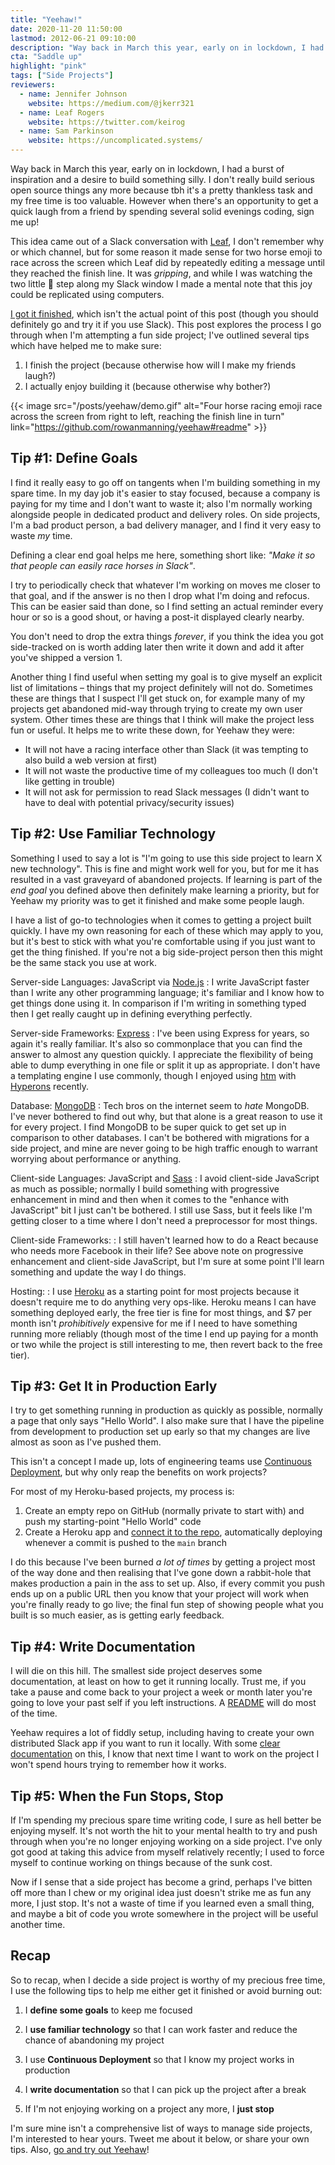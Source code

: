 ```yaml
---
title: "Yeehaw!"
date: 2020-11-20 11:50:00
lastmod: 2012-06-21 09:10:00
description: "Way back in March this year, early on in lockdown, I had a burst of inspiration and built a silly game which you can play on Slack. I wanted to talk through the process I go through on the rare occasion when I start a side project."
cta: "Saddle up"
highlight: "pink"
tags: ["Side Projects"]
reviewers:
  - name: Jennifer Johnson
    website: https://medium.com/@jkerr321
  - name: Leaf Rogers
    website: https://twitter.com/keirog
  - name: Sam Parkinson
    website: https://uncomplicated.systems/
---
```



Way back in March this year, early on in lockdown, I had a burst of inspiration and a desire to build something silly. I don't really build serious open source things any more because tbh it's a pretty thankless task and my free time is too valuable. However when there's an opportunity to get a quick laugh from a friend by spending several solid evenings coding, sign me up!

This idea came out of a Slack conversation with [Leaf](https://twitter.com/keirog), I don't remember why or which channel, but for some reason it made sense for two horse emoji to race across the screen which Leaf did by repeatedly editing a message until they reached the finish line. It was _gripping_, and while I was watching the two little :horse_racing: step along my Slack window I made a mental note that this joy could be replicated using computers.

[I got it finished](https://github.com/rowanmanning/yeehaw#readme), which isn't the actual point of this post (though you should definitely go and try it if you use Slack). This post explores the process I go through when I'm attempting a fun side project; I've outlined several tips which have helped me to make sure:

  1. I finish the project (because otherwise how will I make my friends laugh?)
  2. I actually enjoy building it (because otherwise why bother?)

{{< image src="/posts/yeehaw/demo.gif" alt="Four horse racing emoji race across the screen from right to left, reaching the finish line in turn" link="https://github.com/rowanmanning/yeehaw#readme" >}}


## Tip #1: Define Goals

I find it really easy to go off on tangents when I'm building something in my spare time. In my day job it's easier to stay focused, because a company is paying for my time and I don't want to waste it; also I'm normally working alongside people in dedicated product and delivery roles. On side projects, I'm a bad product person, a bad delivery manager, and I find it very easy to waste _my_ time.

Defining a clear end goal helps me here, something short like: _"Make it so that people can easily race horses in Slack"_.

I try to periodically check that whatever I'm working on moves me closer to that goal, and if the answer is no then I drop what I'm doing and refocus. This can be easier said than done, so I find setting an actual reminder every hour or so is a good shout, or having a post-it displayed clearly nearby.

You don't need to drop the extra things _forever_, if you think the idea you got side-tracked on is worth adding later then write it down and add it after you've shipped a version 1.

Another thing I find useful when setting my goal is to give myself an explicit list of limitations – things that my project definitely will not do. Sometimes these are things that I suspect I'll get stuck on, for example many of my projects get abandoned mid-way through trying to create my own user system. Other times these are things that I think will make the project less fun or useful. It helps me to write these down, for Yeehaw they were:

  - It will not have a racing interface other than Slack (it was tempting to also build a web version at first)
  - It will not waste the productive time of my colleagues too much (I don't like getting in trouble)
  - It will not ask for permission to read Slack messages (I didn't want to have to deal with potential privacy/security issues)


## Tip #2: Use Familiar Technology

Something I used to say a lot is "I'm going to use this side project to learn X new technology". This is fine and might work well for you, but for me it has resulted in a vast graveyard of abandoned projects. If learning is part of the _end goal_ you defined above then definitely make learning a priority, but for Yeehaw my priority was to get it finished and make some people laugh.

I have a list of go-to technologies when it comes to getting a project built quickly. I have my own reasoning for each of these which may apply to you, but it's best to stick with what you're comfortable using if you just want to get the thing finished. If you're not a big side-project person then this might be the same stack you use at work.

Server-side Languages: JavaScript via [Node.js](https://nodejs.org/)
: I write JavaScript faster than I write any other programming language; it's familiar and I know how to get things done using it. In comparison if I'm writing in something typed then I get really caught up in defining everything perfectly.

Server-side Frameworks: [Express](https://expressjs.com/)
: I've been using Express for years, so again it's really familiar. It's also so commonplace that you can find the answer to almost any question quickly. I appreciate the flexibility of being able to dump everything in one file or split it up as appropriate. I don't have a templating engine I use commonly, though I enjoyed using [htm](https://github.com/developit/htm) with [Hyperons](https://github.com/i-like-robots/hyperons) recently.

Database: [MongoDB](https://www.mongodb.com/)
: Tech bros on the internet seem to _hate_ MongoDB. I've never bothered to find out why, but that alone is a great reason to use it for every project. I find MongoDB to be super quick to get set up in comparison to other databases. I can't be bothered with migrations for a side project, and mine are never going to be high traffic enough to warrant worrying about performance or anything.

Client-side Languages: JavaScript and [Sass](https://sass-lang.com/)
: I avoid client-side JavaScript as much as possible; normally I build something with progressive enhancement in mind and then when it comes to the "enhance with JavaScript" bit I just can't be bothered. I still use Sass, but it feels like I'm getting closer to a time where I don't need a preprocessor for most things.

Client-side Frameworks:
: I still haven't learned how to do a React because who needs more Facebook in their life? See above note on progressive enhancement and client-side JavaScript, but I'm sure at some point I'll learn something and update the way I do things.

Hosting:
: I use [Heroku](https://www.heroku.com/) as a starting point for most projects because it doesn't require me to do anything very ops-like. Heroku means I can have something deployed early, the free tier is fine for most things, and $7 per month isn't _prohibitively_ expensive for me if I need to have something running more reliably (though most of the time I end up paying for a month or two while the project is still interesting to me, then revert back to the free tier).


## Tip #3: Get It in Production Early

I try to get something running in production as quickly as possible, normally a page that only says "Hello World". I also make sure that I have the pipeline from development to production set up early so that my changes are live almost as soon as I've pushed them.

This isn't a concept I made up, lots of engineering teams use [Continuous Deployment](https://en.wikipedia.org/wiki/Continuous_deployment), but why only reap the benefits on work projects?

For most of my Heroku-based projects, my process is:

  1. Create an empty repo on GitHub (normally private to start with) and push my starting-point "Hello World" code
  2. Create a Heroku app and [connect it to the repo](https://devcenter.heroku.com/articles/github-integration), automatically deploying whenever a commit is pushed to the `main` branch

I do this because I've been burned _a lot of times_ by getting a project most of the way done and then realising that I've gone down a rabbit-hole that makes production a pain in the ass to set up. Also, if every commit you push ends up on a public URL then you know that your project will work when you're finally ready to go live; the final fun step of showing people what you built is so much easier, as is getting early feedback.


## Tip #4: Write Documentation

I will die on this hill. The smallest side project deserves some documentation, at least on how to get it running locally. Trust me, if you take a pause and come back to your project a week or month later you're going to love your past self if you left instructions. A [README](/posts/writing-a-friendly-readme/) will do most of the time.

Yeehaw requires a lot of fiddly setup, including having to create your own distributed Slack app if you want to run it locally. With some [clear documentation](https://github.com/rowanmanning/yeehaw#slack-app-setup) on this, I know that next time I want to work on the project I won't spend hours trying to remember how it works.


## Tip #5: When the Fun Stops, Stop

If I'm spending my precious spare time writing code, I sure as hell better be enjoying myself. It's not worth the hit to your mental health to try and push through when you're no longer enjoying working on a side project. I've only got good at taking this advice from myself relatively recently; I used to force myself to continue working on things because of the sunk cost.

Now if I sense that a side project has become a grind, perhaps I've bitten off more than I chew or my original idea just doesn't strike me as fun any more, I just stop. It's not a waste of time if you learned even a small thing, and maybe a bit of code you wrote somewhere in the project will be useful another time.


## Recap

So to recap, when I decide a side project is worthy of my precious free time, I use the following tips to help me either get it finished or avoid burning out:

  1. I **define some goals** to keep me focused

  2. I **use familiar technology** so that I can work faster and reduce the chance of abandoning my project

  3. I use **Continuous Deployment** so that I know my project works in production

  4. I **write documentation** so that I can pick up the project after a break

  5. If I'm not enjoying working on a project any more, I **just stop**

I'm sure mine isn't a comprehensive list of ways to manage side projects, I'm interested to hear yours. Tweet me about it below, or share your own tips. Also, [go and try out Yeehaw](https://github.com/rowanmanning/yeehaw#readme)!